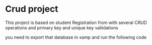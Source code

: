 # Crud project

This project is based on student Registration from with several CRUD operations and primary key and unique key valiidations

you need to export that database in xamp and run the following code
